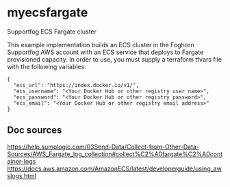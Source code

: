 # myecsfargate
Supportfog ECS Fargate cluster

This example implementation builds an ECS cluster in the Foghorn Supportfog AWS account with an ECS service that deploys to Fargate provisioned capacity.  In order to use, you must supply a terraform tfvars file with the following variables:

```
{
  "ecs_url": "https://index.docker.io/v1/",
  "ecs_username": "<Your Docker Hub or other registry user name>",
  "ecs_password": "<Your Docker Hub or other registry password>",
  "ecs_email": "<Your Docker Hub or other registry email address>"
}

```


## Doc sources
https://help.sumologic.com/03Send-Data/Collect-from-Other-Data-Sources/AWS_Fargate_log_collection#collect%C2%A0fargate%C2%A0container-logs
https://docs.aws.amazon.com/AmazonECS/latest/developerguide/using_awslogs.html
